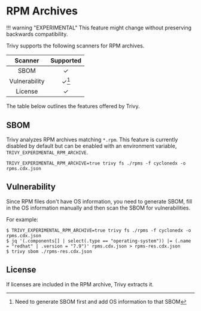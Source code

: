 # RPM Archives

!!! warning "EXPERIMENTAL"
    This feature might change without preserving backwards compatibility.

Trivy supports the following scanners for RPM archives.

|    Scanner    | Supported |
|:-------------:|:---------:|
|     SBOM      |     ✓     |
| Vulnerability |   ✓[^1]   |
|    License    |     ✓     |

The table below outlines the features offered by Trivy.

## SBOM
Trivy analyzes RPM archives matching `*.rpm`.
This feature is currently disabled by default but can be enabled with an environment variable, `TRIVY_EXPERIMENTAL_RPM_ARCHIVE`.

```shell
TRIVY_EXPERIMENTAL_RPM_ARCHIVE=true trivy fs ./rpms -f cyclonedx -o rpms.cdx.json
```

## Vulnerability
Since RPM files don't have OS information, you need to generate SBOM, fill in the OS information manually and then scan the SBOM for vulnerabilities.

For example:

```shell
$ TRIVY_EXPERIMENTAL_RPM_ARCHIVE=true trivy fs ./rpms -f cyclonedx -o rpms.cdx.json
$ jq '(.components[] | select(.type == "operating-system")) |= (.name = "redhat" | .version = "7.9")' rpms.cdx.json > rpms-res.cdx.json
$ trivy sbom ./rpms-res.cdx.json
```

## License
If licenses are included in the RPM archive, Trivy extracts it.

[^1]: Need to generate SBOM first and add OS information to that SBOM
